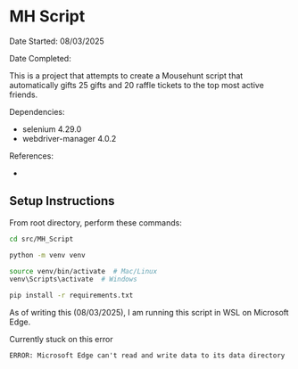 # MH Script

Date Started: 08/03/2025

Date Completed:

This is a project that attempts to create a Mousehunt script that automatically gifts 25 gifts and 20 raffle tickets to the top most active friends.

Dependencies:

-   selenium 4.29.0
-   webdriver-manager 4.0.2

References:

-

## Setup Instructions

From root directory, perform these commands:

```bash
cd src/MH_Script

python -m venv venv

source venv/bin/activate  # Mac/Linux
venv\Scripts\activate  # Windows

pip install -r requirements.txt
```

As of writing this (08/03/2025), I am running this script in WSL on Microsoft Edge.

Currently stuck on this error

```
ERROR: Microsoft Edge can't read and write data to its data directory
```
